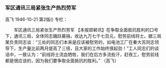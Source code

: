 ### 军区通讯三局紧张生产热烈劳军
高飞
1946-10-21
第2版()
专栏：

　　军区通讯三局紧张生产热烈劳军
    【本报邯郸讯】在争取全面抵抗胜利的口号下，通讯三局，全体同志踊跃募捐，收达九万七千七百元，慰劳前线将士。据三局某负责同志谈：“三处的同志们本来是应该被慰劳的，如电池工厂在秦大苏同志领导下，生产量比前两月提高了三倍，且大家的工作始终很起劲！”工人同志们的谈话中，一致认为：“前线将士流血牺牲，我们在后方多流些汗，赶夜工，慰劳前线都是很应该的，因为我们要争取全面抵抗的胜利。”
  （高飞）
